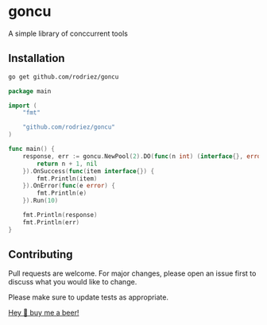 # goncu
A simple library of conccurrent tools

## Installation

```bash
go get github.com/rodriez/goncu
```

```go
package main

import (
	"fmt"

	"github.com/rodriez/goncu"
)

func main() {
	response, err := goncu.NewPool(2).DO(func(n int) (interface{}, error) {
		return n + 1, nil
	}).OnSuccess(func(item interface{}) {
		fmt.Println(item)
	}).OnError(func(e error) {
		fmt.Println(e)
	}).Run(10)

    fmt.Println(response)
    fmt.Println(err)
}
```

## Contributing
Pull requests are welcome. For major changes, please open an issue first to discuss what you would like to change.

Please make sure to update tests as appropriate.

[Hey 👋 buy me a beer! ](https://www.buymeacoffee.com/rodriez)